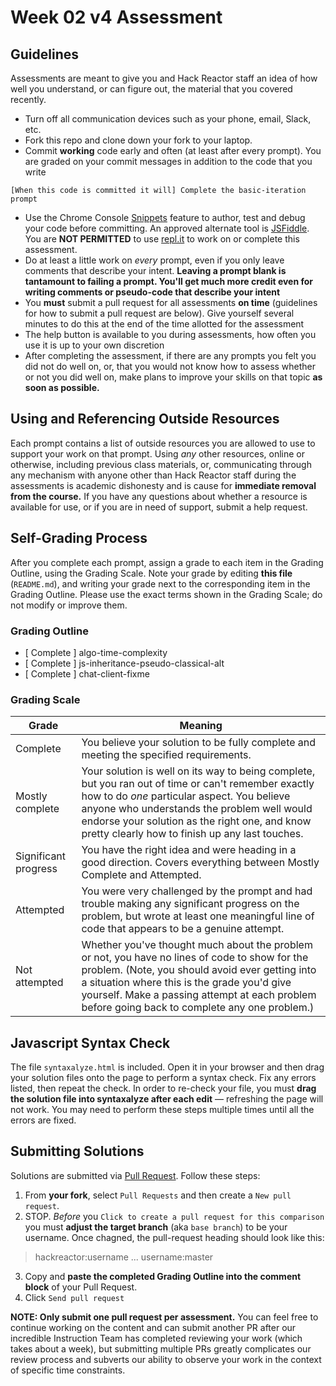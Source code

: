 # Week 02 v4 Assessment

## Guidelines

Assessments are meant to give you and Hack Reactor staff an idea of how well you understand, or can figure out, the material that you covered recently.

- Turn off all communication devices such as your phone, email, Slack, etc.
- Fork this repo and clone down your fork to your laptop.
- Commit **working** code early and often (at least after every prompt). You are graded on your commit messages in addition to the code that you write

`[When this code is committed it will] Complete the basic-iteration prompt`

- Use the Chrome Console [Snippets](https://developers.google.com/web/tools/chrome-devtools/snippets) feature to author, test and debug your code before committing. An approved alternate tool is [JSFiddle](https://jsfiddle.net/). You are **NOT PERMITTED** to use [repl.it](https://repl.it/) to work on or complete this assessment.
- Do at least a little work on *every* prompt, even if you only leave comments that describe your intent. **Leaving a prompt blank is tantamount to failing a prompt. You'll get much more credit even for writing comments or pseudo-code that describe your intent**
- You **must** submit a pull request for all assessments **on time** (guidelines for how to submit a pull request are below). Give yourself several minutes to do this at the end of the time allotted for the assessment
- The help button is available to you during assessments, how often you use it is up to your own discretion
- After completing the assessment, if there are any prompts you felt you did not do well on, or, that you would not know how to assess whether or not you did well on, make plans to improve your skills on that topic **as soon as possible.**

## Using and Referencing Outside Resources

Each prompt contains a list of outside resources you are allowed to use to support your work on that prompt. Using *any* other resources, online or otherwise, including previous class materials, or, communicating through any mechanism with anyone other than Hack Reactor staff during the assessments is academic dishonesty and is cause for **immediate removal from the course.** If you have any questions about whether a resource is available for use, or if you are in need of support, submit a help request.

## Self-Grading Process

After you complete each prompt, assign a grade to each item in the Grading Outline, using the Grading Scale. Note your grade by editing **this file** (`README.md`), and writing your grade next to the corresponding item in the Grading Outline. Please use the exact terms shown in the Grading Scale; do not modify or improve them.

### Grading Outline

- [ Complete ] algo-time-complexity
- [ Complete ] js-inheritance-pseudo-classical-alt
- [ Complete ] chat-client-fixme

### Grading Scale

Grade | Meaning
---|---
Complete             | You believe your solution to be fully complete and meeting the specified requirements.
Mostly complete      | Your solution is well on its way to being complete, but you ran out of time or can't remember exactly how to do *one* particular aspect. You believe anyone who understands the problem well would endorse your solution as the right one, and know pretty clearly how to finish up any last touches.
Significant progress | You have the right idea and were heading in a good direction. Covers everything between Mostly Complete and Attempted.
Attempted            | You were very challenged by the prompt and had trouble making any significant progress on the problem, but wrote at least one meaningful line of code that appears to be a genuine attempt.
Not attempted        | Whether you've thought much about the problem or not, you have no lines of code to show for the problem. (Note, you should avoid ever getting into a situation where this is the grade you'd give yourself. Make a passing attempt at each problem before going back to complete any one problem.)

## Javascript Syntax Check

The file `syntaxalyze.html` is included. Open it in your browser and then drag your solution files onto the page to perform a syntax check. Fix any errors listed, then repeat the check. In order to re-check your file, you must **drag the solution file into syntaxalyze after each edit** &mdash; refreshing the page will not work. You may need to perform these steps multiple times until all the errors are fixed.

## Submitting Solutions

Solutions are submitted via [Pull Request](https://help.github.com/articles/using-pull-requests). Follow these steps:

1. From **your fork**, select `Pull Requests` and then create a `New pull request`. 
2. STOP. *Before* you `Click to create a pull request for this comparison` you must **adjust the target branch** (aka `base branch`) to be your username. Once chagned, the pull-request heading should look like this:

  > hackreactor:username ... username:master

3. Copy and **paste the completed Grading Outline into the comment block** of your Pull Request.
4. Click `Send pull request`

**NOTE: Only submit one pull request per assessment.** You can feel free to continue working on the content and can submit another PR after our incredible Instruction Team has completed reviewing your work (which takes about a week), but submitting multiple PRs greatly complicates our review process and subverts our ability to observe your work in the context of specific time constraints.
